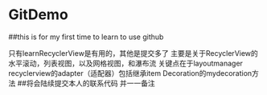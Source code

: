 # GitDemo
##this is for my first time to learn to use github
 
 只有learnRecyclerView是有用的，其他是提交多了
主要是关于RecyclerView的水平滚动，列表视图，以及网格视图，和瀑布流
关键点在于layoutmanager  recyclerview的adapter（适配器）包括继承item Decoration的mydecoration方法
##将会陆续提交本人的联系代码
并一一备注

